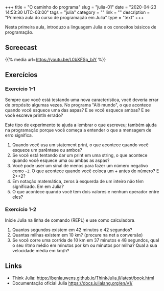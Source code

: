 +++
title = "O caminho do programa"
slug = "julia-01"
date = "2020-04-23 14:53:30 UTC-03:00"
tags = "julia"
category = ""
link = ""
description = "Primeira aula do curso de programação em Julia"
type = "text"
+++

Nesta primeira aula, introduzo a linguagem Julia e os conceitos básicos de programação.


## Screecast

{{% media url=https://youtu.be/L0bXFSp_biY %}}


## Exercícios

<!-- TEASER_END -->

### Exercício 1-1

Sempre que você está testando uma nova característica, você deveria errar de propósito algumas vezes. No programa "Alô mundo", o que acontece quando você esquece uma das aspas? E se você esquece ambas? E se você escreve println errado?

Este tipo de experimento te ajuda a lembrar o que escreveu; também ajuda na programação porque você começa a entender o que a mensagem de erro significa.

 1. Quando você usa um statement print, o que acontece quando você esquece um parêntese ou ambos?
 2. Se você está tentando dar um print em uma string, o que acontece quando você esquece uma ou ambas as aspas?
 3. Você pode user um sinal de menos para fazer um número negativo como `-2`. O que acontece quando você coloca um + antes do número? E 2++2?
 4. Em notação matemática, zeros à esquerda de um inteiro não têm significado. Em em Julia?
 5. O que acontece quando você tem dois valores e nenhum operador entre eles?

### Exercício 1-2

Inicie Julia na linha de comando (REPL) e use como calculadora.

 1. Quantos segundos existem em 42 minutos e 42 segundos?
 2. Quantas milhas existem em 10 km? (procure na net a conversão)
 2. Se você corre uma corrida de 10 km em 37 minutos e 48 segundos, qual o seu ritmo médio em minutos por km ou minutos por milha? Qual a sua velocidade média em km/h?
 

## Links

 * Think Julia: <https://benlauwens.github.io/ThinkJulia.jl/latest/book.html>
 * Documentação oficial Julia <https://docs.julialang.org/en/v1/>
 